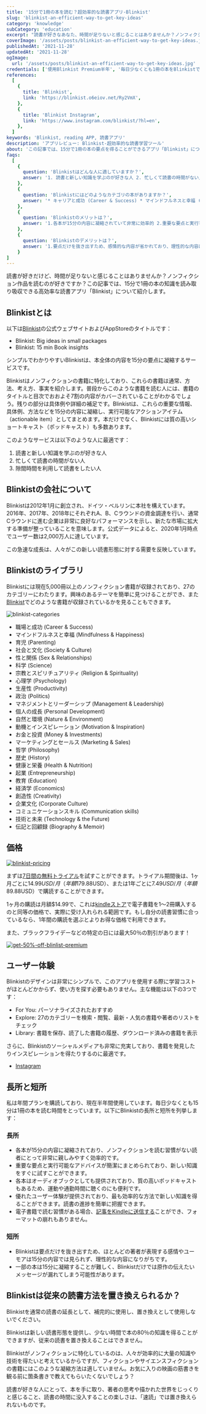 ```yaml
---
title: '15分で1冊の本を読む？超効率的な読書アプリ-Blinkist'
slug: 'blinkist-an-efficient-way-to-get-key-ideas'
category: 'knowledge'
subCategory: 'education'
excerpt: "読書が好きなあなた、時間が足りないと感じることはありませんか？ノンフィクション作品を読むのが好きですか？この記事では、15分で1冊の本の知識を読み取り吸収できる高効率な読書アプリ「Blinkist」について紹介します。"
coverImage: '/assets/posts/blinkist-an-efficient-way-to-get-key-ideas.jpg'
publishedAt: '2021-11-28'
updatedAt: '2021-11-28'
ogImage:
  url: '/assets/posts/blinkist-an-efficient-way-to-get-key-ideas.jpg'
credentials: ['使用Blinkist Premium半年', '毎日少なくとも1冊の本をBlinkistで読む', '3+ Blinkistユーザーインタビュー']
references:
  [
    {
      title: 'Blinkist',
      link: 'https://blinkist.o6eiov.net/Ry2VmX',
    },
    {
      title: 'Blinkist Instagram',
      link: 'https://www.instagram.com/blinkist/?hl=en',
    },
  ]
keywords: 'Blinkist, reading APP, 読書アプリ'
description: 'アプリレビュー: Blinkist-超効率的な読書学習ツール'
about: 'この記事では、15分で1冊の本の要点を得ることができるアプリ「Blinkist」について紹介します。'
faqs:
  [
    {
      question: 'Blinkistはどんな人に適していますか？',
      answer: '1. 読書と新しい知識を学ぶのが好きな人 2. 忙しくて読書の時間がない人 3. 隙間時間を利用して読書をしたい人'
    },
    {
      question: 'Blinkistにはどのようなカテゴリの本がありますか？',
      answer: '* キャリアと成功 (Career & Success) * マインドフルネスと幸福 (Mindfulness & Happiness) * 育児 (Parenting) * 社会と文化 (Society & Culture) * 性と関係 (Sex & Relationships) * 科学 (Science) * 宗教とスピリチュアリティ (Religion & Spirituality) * 心理学 (Psychology) * 生産性 (Productivity) * 政治 (Politics) * マネジメントとリーダーシップ (Management & Leadership) * 個人の成長 (Personal Development) * 自然と環境 (Nature & Environment) * 動機とインスピレーション (Motivation & Inspiration) * お金と投資 (Money & Investments) * マーケティングとセールス (Marketing & Sales) * 哲学 (Philosophy) * 歴史 (History) * 健康と栄養 (Health & Nutrition) * 起業 (Entrepreneurship) * 教育 (Education) * 経済学 (Economics) * 創造性 (Creativity) * 企業文化 (Corporate Culture) * コミュニケーションスキル (Communication skills) * 技術と未来 (Technology & the Future) * 伝記と回顧録 (Biography & Memoir)'
    },
    {
      question: 'Blinkistのメリットは？',
      answer: '1.各本が15分の内容に凝縮されていて非常に効率的 2.重要な要点と実行可能なアドバイスを簡潔にまとめている 3.各本はオーディオブックとして提供され、質の高いポッドキャストもあるため、運動や通勤時間に聴くのにも便利 4.優れたユーザー体験 5.記事をKindleに送信できる'
    },
    {
      question: 'Blinkistのデメリットは？',
      answer: '1.要点だけを抜き出すため、感情的な内容が省かれており、理性的な内容になる 2.一部の本は15分に凝縮することが難しく、Blinkistだけでは原作の伝えたいメッセージが漏れてしまう可能性がある'
    }
]
---
```


読書が好きだけど、時間が足りないと感じることはありませんか？ノンフィクション作品を読むのが好きですか？この記事では、15分で1冊の本の知識を読み取り吸収できる高効率な読書アプリ「Blinkist」について紹介します。

## Blinkistとは

以下は[Blinkist](https://blinkist.o6eiov.net/Ry2VmX "affiliate")の公式ウェブサイトおよびAppStoreのタイトルです：

* Blinkist: Big ideas in small packages
* Blinkist: 15 min Book insights

シンプルでわかりやすいBlinkistは、本全体の内容を15分の要点に凝縮するサービスです。

Blinkistはノンフィクションの書籍に特化しており、これらの書籍は通常、方法、考え方、事実を紹介します。普段からこのような書籍を読む人には、書籍のタイトルと目次でおおよそ7割の内容がカバーされていることがわかるでしょう。残りの部分は具体例や詳細の補足です。Blinkistは、これらの重要な情報、具体例、方法などを15分の内容に凝縮し、実行可能なアクションアイテム（actionable item）としてまとめます。本だけでなく、Blinkistには質の高いショートキャスト（ポッドキャスト）も多数あります。

このようなサービスは以下のような人に最適です：

1. 読書と新しい知識を学ぶのが好きな人
2. 忙しくて読書の時間がない人
3. 隙間時間を利用して読書をしたい人

## Blinkistの会社について

Blinkistは2012年1月に創立され、ドイツ・ベルリンに本社を構えています。2016年、2017年、2018年にそれぞれA、B、Cラウンドの資金調達を行い、通常Cラウンドに進む企業は非常に良好なパフォーマンスを示し、新たな市場に拡大する準備が整っていることを意味します。公式データによると、2020年1月時点でユーザー数は2,000万人に達しています。

この急速な成長は、人々がこの新しい読書形態に対する需要を反映しています。

## Blinkistのライブラリ

Blinkistには現在5,000冊以上のノンフィクション書籍が収録されており、27のカテゴリーにわたります。興味のあるテーマを簡単に見つけることができ、また[Blinkist](https://blinkist.o6eiov.net/gbadgg)でどのような書籍が収録されているかを見ることもできます。

![blinkist-categories](https://i.imgur.com/0Cj9mn8.png)

* 職場と成功 (Career & Success)
* マインドフルネスと幸福 (Mindfulness & Happiness)
* 育児 (Parenting)
* 社会と文化 (Society & Culture)
* 性と関係 (Sex & Relationships)
* 科学 (Science)
* 宗教とスピリチュアリティ (Religion & Spirituality)
* 心理学 (Psychology)
* 生産性 (Productivity)
* 政治 (Politics)
* マネジメントとリーダーシップ (Management & Leadership)
* 個人の成長 (Personal Development)
* 自然と環境 (Nature & Environment)
* 動機とインスピレーション (Motivation & Inspiration)
* お金と投資 (Money & Investments)
* マーケティングとセールス (Marketing & Sales)
* 哲学 (Philosophy)
* 歴史 (History)
* 健康と栄養 (Health & Nutrition)
* 起業 (Entrepreneurship)
* 教育 (Education)
* 経済学 (Economics)
* 創造性 (Creativity)
* 企業文化 (Corporate Culture)
* コミュニケーションスキル (Communication skills)
* 技術と未来 (Technology & the Future)
* 伝記と回顧録 (Biography & Memoir)

## 価格

[![blinkist-pricing](https://i.imgur.com/TzYuxvo.png)](https://blinkist.o6eiov.net/oeod0o "affiliate")

まずは[7日間の無料トライアル](https://blinkist.o6eiov.net/Ry2VmX "affiliate")を試すことができます。トライアル期間後は、1ヶ月ごとに$14.99USD/月（年額$179.88USD）、または1年ごとに$7.49USD/月（年額$89.88USD）で購読することができます。

1ヶ月の購読は月額$14.99で、これは[kindleストア](https://www.amazon.com/Kindle-Store/b?ie=UTF8&node=133140011)で電子書籍を1〜2冊購入するのと同等の価格で、実際に受け入れられる範囲です。もし自分の読書習慣に合っているなら、1年間の購読を選ぶとよりお得な価格で利用できます。

また、ブラックフライデーなどの特定の日には最大50％の割引があります！

[![get-50%-off-blinlist-premium](https://i.imgur.com/lyArJQZ.png)](https://blinkist.o6eiov.net/Ry2VmX "affiliate")

## ユーザー体験

Blinkistのデザインは非常にシンプルで、このアプリを使用する際に学習コストがほとんどかからず、使い方を探す必要もありません。主な機能は以下の3つです：

* For You: パーソナライズされたおすすめ
* Explore: 27のカテゴリーを検索・閲覧、最新・人気の書籍や著者のリストをチェック
* Library: 書籍を保存、読了した書籍の履歴、ダウンロード済みの書籍を表示

さらに、Blinkistのソーシャルメディアも非常に充実しており、書籍を発見したりインスピレーションを得たりするのに最適です。

* [Instagram](https://www.instagram.com/blinkist/?hl=en)

## 長所と短所

私は年間プランを購読しており、現在半年間使用しています。毎日少なくとも15分は1冊の本を読む時間をとっています。以下にBlinkistの長所と短所を列挙します：

### 長所

* 各本が15分の内容に凝縮されており、ノンフィクションを読む習慣がない読者にとって非常に親しみやすく効率的です。
* 重要な要点と実行可能なアドバイスが簡潔にまとめられており、新しい知識をすぐに試すことができます。
* 各本はオーディオブックとしても提供されており、質の高いポッドキャストもあるため、運動や通勤時間に聴くのにも便利です。
* 優れたユーザー体験が提供されており、最も効率的な方法で新しい知識を得ることができます。読書の進捗を簡単に把握できます。
* 電子書籍で読む習慣がある場合、[記事をKindleに送信する](https://blinkist.o6eiov.net/zandr0)ことができ、フォーマットの崩れもありません。

### 短所

* Blinkistは要点だけを抜き出すため、ほとんどの著者が表現する感情やユーモアは15分の内容では見られず、理性的な内容になりがちです。
* 一部の本は15分に凝縮することが難しく、Blinkistだけでは原作の伝えたいメッセージが漏れてしまう可能性があります。

## Blinkistは従来の読書方法を置き換えられるか？

Blinkistを通常の読書の延長として、補完的に使用し、置き換えとして使用しないでください。

Blinkistは新しい読書形態を提供し、少ない時間で本の80％の知識を得ることができますが、従来の読書を置き換えることはできません。

Blinkistがノンフィクションに特化しているのは、人々が効率的に大量の知識や技術を得たいと考えているからですが、フィクションやサイエンスフィクションの書籍にはこのような凝縮方法は適していません。お気に入りの映画の筋書きを観る前に箇条書きで教えてもらいたくないでしょう？

読書が好きな人にとって、本を手に取り、著者の思考や描かれた世界をじっくりと感じること、読書の時間に没入することの楽しさは、「速読」では置き換えられないものです。